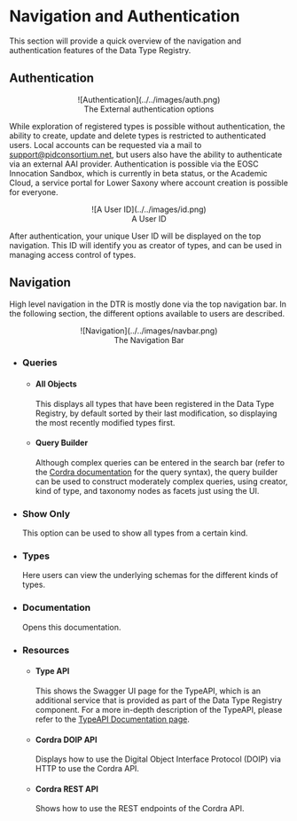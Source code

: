 # Navigation and Authentication

This section will provide a quick overview of the navigation and authentication features of the Data Type Registry. 

## Authentication

<center>
    <figure markdown="span">
        ![Authentication](../../images/auth.png)
        <figcaption>The External authentication options</figcaption>
    </figure>
</center>

While exploration of registered types is possible without authentication, the ability to create, update and delete types is restricted to authenticated users. Local accounts can be requested via a mail to support@pidconsortium.net, but users also have the ability to authenticate via an external AAI provider. Authentication is possible via the EOSC Innocation Sandbox, which is currently in beta status, or the Academic Cloud, a service portal for Lower Saxony where account creation is possible for everyone. 

<center>
    <figure markdown="span">
        ![A User ID](../../images/id.png)
        <figcaption>A User ID</figcaption>
    </figure>
</center>

After authentication, your unique User ID will be displayed on the top navigation. This ID will identify you as creator of types, and can be used in managing access control of types.


## Navigation

High level navigation in the DTR is mostly done via the top navigation bar. In the following section, the different options available to users are described. 

<center>
    <figure markdown="span">
        ![Navigation](../../images/navbar.png)
        <figcaption>The Navigation Bar</figcaption>
    </figure>
</center>

* ### Queries
    * #### All Objects
        This displays all types that have been registered in the Data Type Registry, by default sorted by their last modification, so displaying the most recently modified types first. 
    * #### Query Builder
        Although complex queries can be entered in the search bar (refer to the [Cordra documentation](https://www.cordra.org/documentation/api/search.html) for the query syntax), the query builder can be used to construct moderately complex queries, using creator, kind of type, and taxonomy nodes as facets just using the UI.
* ### Show Only
    This option can be used to show all types from a certain kind.
* ### Types
    Here users can view the underlying schemas for the different kinds of types.
* ### Documentation
    Opens this documentation.
* ### Resources
    * #### Type API
        This shows the Swagger UI page for the TypeAPI, which is an additional service that is provided as part of the Data Type Registry component. For a more in-depth description of the TypeAPI, please refer to the [TypeAPI Documentation page](http://typeapi.lab.pidconsortium.net). 
    * #### Cordra DOIP API
        Displays how to use the Digital Object Interface Protocol (DOIP) via HTTP to use the Cordra API.
    * #### Cordra REST API
        Shows how to use the REST endpoints of the Cordra API.
